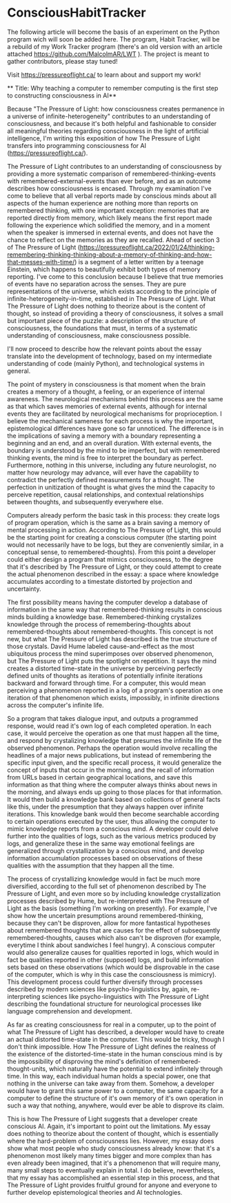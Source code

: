 # ConsciousHabitTracker

The following article will become the basis of an experiment on the Python program wich will soon be added here. The program, Habit Tracker, will be a rebuild of my Work Tracker program (there's an old version with an article attached https://github.com/MalcolmAR/LWT ). The project is meant to gather contributors, please stay tuned!

Visit https://pressureoflight.ca/ to learn about and support my work!

**
Title: Why teaching a computer to remember computing is the first step to constructing consciousness in AI**

Because "The Pressure of Light: how consciousness creates permanence in a universe of infinite-heterogeneity" contributes to an understanding of consciousness, and because it's both helpful and fashionable to consider all meaningful theories regarding consciousness in the light of artificial intelligence, I'm writing this exposition of how The Pressure of Light transfers into programming consciousness for AI (https://pressureoflight.ca/). 

The Pressure of Light contributes to an understanding of consciousness by providing a more systematic comparison of remembered-thinking-events with remembered-external-events than ever before, and as an outcome describes how consciousness is encased. Through my examination I've come to believe that all verbal reports made by conscious minds about all aspects of the human experience are nothing more than reports on remembered thinking, with one important exception: memories that are reported directly from memory, which likely means the first report made following the experience which solidified the memory, and in a moment when the speaker is immersed in external events, and does not have the chance to reflect on the memories as they are recalled. Ahead of section 3 of The Pressure of Light (https://pressureoflight.ca/2022/01/24/thinking-remembering-thinking-thinking-about-a-memory-of-thinking-and-how-that-messes-with-time/) is a segment of a letter written by a teenage Einstein, which happens to beautifully exhibit both types of memory reporting. I've come to this conclusion because I believe that true memories of events have no separation across the senses. They are pure representations of the universe, which exists according to the principle of infinite-heterogeneity-in-time, established in The Pressure of Light. What The Pressure of Light does nothing to theorize about is the content of thought, so instead of providing a theory of consciousness, it solves a small but important piece of the puzzle: a description of the structure of consciousness, the foundations that must, in terms of a systematic understanding of consciousness, make consciousness possible. 

I'll now proceed to describe how the relevant points about the essay translate into the development of technology, based on my intermediate understanding of code (mainly Python), and technological systems in general. 

The point of mystery in consciousness is that moment when the brain creates a memory of a thought, a feeling, or an experience of internal awareness. The neurological mechanisms behind this process are the same as that which saves memories of external events, although for internal events they are facilitated by neurological mechanisms for proprioception. I believe the mechanical sameness for each process is why the important, epistemological differences have gone so far unnoticed. The difference is in the implications of saving a memory with a boundary representing a beginning and an end, and an overall duration. With external events, the boundary is understood by the mind to be imperfect, but with remembered thinking events, the mind is free to interpret the boundary as perfect. Furthermore, nothing in this universe, including any future neurologist, no matter how neurology may advance, will ever have the capability to contradict the perfectly defined measurements for a thought. The perfection in unitization of thought is what gives the mind the capacity to perceive repetition, causal relationships, and contextual relationships between thoughts, and subsequently everywhere else.

Computers already perform the basic task in this process: they create logs of program operation, which is the same as a brain saving a memory of mental processing in action. According to The Pressure of Light, this would be the starting point for creating a conscious computer (the starting point would not necessarily have to be logs, but they are conveniently similar, in a conceptual sense, to remembered-thoughts). From this point a developer could either design a program that mimics consciousness, to the degree that it's described by The Pressure of Light, or they could attempt to create the actual phenomenon described in the essay: a space where knowledge accumulates according to a timestate distorted by projection and uncertainty.

The first possibility means having the computer develop a database of information in the same way that remembered-thinking results in conscious minds building a knowledge base. Remembered-thinking crystalizes knowledge through the process of remembering-thoughts about remembered-thoughts about remembered-thoughts. This concept is not new, but what The Pressure of Light has described is the true structure of those crystals. David Hume labeled cause-and-effect as the most ubiquitous process the mind superimposes over observed phenomenon, but The Pressure of Light puts the spotlight on repetition. It says the mind creates a distorted time-state in the universe by perceiving perfectly defined units of thoughts as iterations of potentially infinite iterations backward and forward through time. For a computer, this would mean perceiving a phenomenon reported in a log of a program's operation as one iteration of that phenomenon which exists, impossibly, in infinite directions across the computer's infinite life.

So a program that takes dialogue input, and outputs a programmed response, would read it's own log of each completed operation. In each case, it would perceive the operation as one that must happen all the time, and respond by crystalizing knowledge that presumes the infinite life of the observed phenomenon. Perhaps the operation would involve recalling the headlines of a major news publications, but instead of remembering the specific input given, and the specific recall process, it would generalize the concept of inputs that occur in the morning, and the recall of information from URLs based in certain geographical locations, and save this information as that thing where the computer always thinks about news in the morning, and always ends up going to those places for that information. It would then build a knowledge bank based on collections of general facts like this, under the presumption that they always happen over infinite iterations. This knowledge bank would then become searchable according to certain operations executed by the user, thus allowing the computer to mimic knowledge reports from a conscious mind. A developer could delve further into the qualities of logs, such as the various metrics produced by logs, and generalize these in the same way emotional feelings are generalized through crystallization by a conscious mind, and develop information accumulation processes based on observations of these qualities with the assumption that they happen all the time. 

The process of crystallizing knowledge would in fact be much more diversified, according to the full set of phenomenon described by The Pressure of Light, and even more so by including knowledge crystallization processes described by Hume, but re-interpreted with The Pressure of Light as the basis (something I'm working on presently). For example, I've show how the uncertain presumptions around remembered-thinking, because they can't be disproven, allow for more fantastical hypotheses about remembered thoughts that are causes for the effect of subsequently remembered-thoughts, causes which also can't be disproven (for example, everytime I think about sandwiches I feel hungry). A conscious computer would also generalize causes for qualities reported in logs, which would in fact be qualities reported in other (supposed) logs, and build information sets based on these observations (which would be disprovable in the case of the computer, which is why in this case the consciousness is mimicry). This development process could further diversify through processes described by modern sciences like psycho-linguistics by, again, re-interpreting sciences like psycho-linguistics with The Pressure of Light describing the foundational structure for neurological processes like language comprehension and development.

As far as creating consciousness for real in a computer, up to the point of what The Pressure of Light has described, a developer would have to create an actual distorted time-state in the computer. This would be tricky, though I don't think impossible. How The Pressure of Light defines the realness of the existence of the distorted-time-state in the human conscious mind is by the impossibility of disproving the mind's definition of remembered-thought-units, which naturally have the potential to extend infinitely through time. In this way, each individual human holds a special power, one that nothing in the universe can take away from them. Somehow, a developer would have to grant this same power to a computer, the same capacity for a computer to define the structure of it's own memory of it's own operation in such a way that nothing, anywhere, would ever be able to disprove its claim. 

This is how The Pressure of Light suggests that a developer create conscious AI. Again, it's important to point out the limitations. My essay does nothing to theorize about the content of thought, which is essentially where the hard-problem of consciousness lies. However, my essay does show what most people who study consciousness already know: that it's a phenomenon most likely many times bigger and more complex than has even already been imagined, that it's a phenomenon that will require many, many small steps to eventually explain in total. I do believe, nevertheless, that my essay has accomplished an essential step in this process, and that The Pressure of Light provides fruitful ground for anyone and everyone to further develop epistemological theories and AI technologies. 
